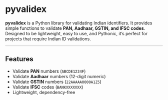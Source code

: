 # pyvalidex

**pyvalidex** is a Python library for validating Indian identifiers. It provides simple functions to validate **PAN, Aadhaar, GSTIN, and IFSC codes**. Designed to be lightweight, easy to use, and Pythonic, it’s perfect for projects that require Indian ID validations.

---

## Features

- Validate **PAN** numbers (`ABCDE1234F`)  
- Validate **Aadhaar** numbers (12-digit numeric)  
- Validate **GSTIN** numbers (`22AAAAA0000A1Z5`)  
- Validate **IFSC** codes (`BANKXXXXXXX`)  
- Lightweight, dependency-free
